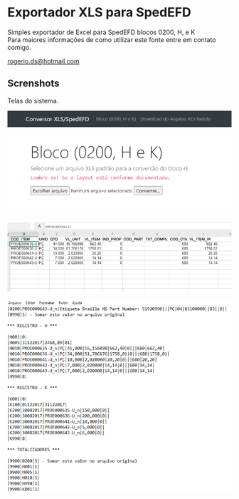 # Exportador XLS para SpedEFD

Simples exportador de Excel para SpedEFD blocos 0200, H, e K <br />
Para maiores informações de como utilizar este fonte entre em contato comigo. <br />

rogerio.ds@hotmail.com

## Screnshots

Telas do sistema.

![Alt text](resources/03.PNG)

![Alt text](resources/04.PNG)

![Alt text](resources/05.PNG)
